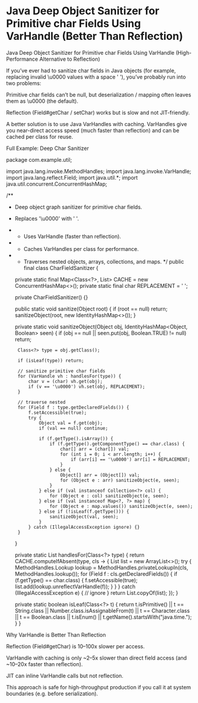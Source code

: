 # Java Deep Object Sanitizer for Primitive char Fields Using VarHandle (Better Than Reflection)
Java Deep Object Sanitizer for Primitive char Fields Using VarHandle (High-Performance Alternative to Reflection)

If you’ve ever had to sanitize char fields in Java objects (for example, replacing invalid \u0000 values with a space ' '), you’ve probably run into two problems:

Primitive char fields can’t be null, but deserialization / mapping often leaves them as \u0000 (the default).

Reflection (Field#getChar / setChar) works but is slow and not JIT-friendly.

A better solution is to use Java VarHandles with caching. VarHandles give you near-direct access speed (much faster than reflection) and can be cached per class for reuse.

Full Example: Deep Char Sanitizer


package com.example.util;

import java.lang.invoke.MethodHandles;
import java.lang.invoke.VarHandle;
import java.lang.reflect.Field;
import java.util.*;
import java.util.concurrent.ConcurrentHashMap;

/**
 * Deep object graph sanitizer for primitive char fields.
 * Replaces '\u0000' with ' '.
 * - Uses VarHandle (faster than reflection).
 * - Caches VarHandles per class for performance.
 * - Traverses nested objects, arrays, collections, and maps.
 */
public final class CharFieldSanitizer {

    private static final Map<Class<?>, List<VarHandle>> CACHE = new ConcurrentHashMap<>();
    private static final char REPLACEMENT = ' ';

    private CharFieldSanitizer() {}

    public static void sanitize(Object root) {
        if (root == null) return;
        sanitizeObject(root, new IdentityHashMap<>());
    }

    private static void sanitizeObject(Object obj, IdentityHashMap<Object, Boolean> seen) {
        if (obj == null || seen.put(obj, Boolean.TRUE) != null) return;

        Class<?> type = obj.getClass();

        if (isLeaf(type)) return;

        // sanitize primitive char fields
        for (VarHandle vh : handlesFor(type)) {
            char v = (char) vh.get(obj);
            if (v == '\u0000') vh.set(obj, REPLACEMENT);
        }

        // traverse nested
        for (Field f : type.getDeclaredFields()) {
            f.setAccessible(true);
            try {
                Object val = f.get(obj);
                if (val == null) continue;

                if (f.getType().isArray()) {
                    if (f.getType().getComponentType() == char.class) {
                        char[] arr = (char[]) val;
                        for (int i = 0; i < arr.length; i++) {
                            if (arr[i] == '\u0000') arr[i] = REPLACEMENT;
                        }
                    } else {
                        Object[] arr = (Object[]) val;
                        for (Object e : arr) sanitizeObject(e, seen);
                    }
                } else if (val instanceof Collection<?> col) {
                    for (Object e : col) sanitizeObject(e, seen);
                } else if (val instanceof Map<?, ?> map) {
                    for (Object e : map.values()) sanitizeObject(e, seen);
                } else if (!isLeaf(f.getType())) {
                    sanitizeObject(val, seen);
                }
            } catch (IllegalAccessException ignore) {}
        }
    }

    private static List<VarHandle> handlesFor(Class<?> type) {
        return CACHE.computeIfAbsent(type, cls -> {
            List<VarHandle> list = new ArrayList<>();
            try {
                MethodHandles.Lookup lookup = MethodHandles.privateLookupIn(cls, MethodHandles.lookup());
                for (Field f : cls.getDeclaredFields()) {
                    if (f.getType() == char.class) {
                        f.setAccessible(true);
                        list.add(lookup.unreflectVarHandle(f));
                    }
                }
            } catch (IllegalAccessException e) {
                // ignore
            }
            return List.copyOf(list);
        });
    }

    private static boolean isLeaf(Class<?> t) {
        return t.isPrimitive()
            || t == String.class
            || Number.class.isAssignableFrom(t)
            || t == Character.class
            || t == Boolean.class
            || t.isEnum()
            || t.getName().startsWith("java.time.");
    }
}


Why VarHandle is Better Than Reflection

Reflection (Field#getChar) is 10–100x slower per access.

VarHandle with caching is only ~2–5x slower than direct field access (and ~10–20x faster than reflection).

JIT can inline VarHandle calls but not reflection.

This approach is safe for high-throughput production if you call it at system boundaries (e.g. before serialization).
